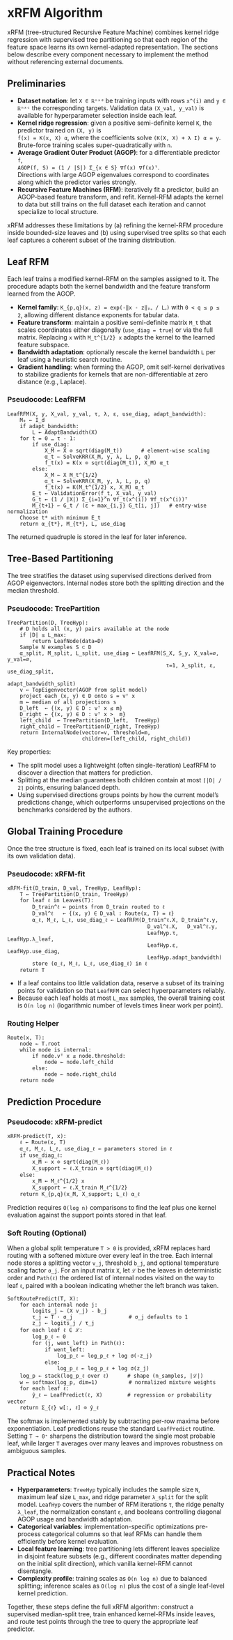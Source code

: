 # xRFM Algorithm

xRFM (tree-structured Recursive Feature Machine) combines kernel ridge regression with supervised tree partitioning so that each region of the feature space learns its own kernel-adapted representation. The sections below describe every component necessary to implement the method without referencing external documents.

## Preliminaries

- **Dataset notation**: let `X ∈ ℝⁿˣᵈ` be training inputs with rows `x^(i)` and `y ∈ ℝⁿˣᶜ` the corresponding targets. Validation data `(X_val, y_val)` is available for hyperparameter selection inside each leaf.
- **Kernel ridge regression**: given a positive semi-definite kernel `K`, the predictor trained on `(X, y)` is  
  `f(x) = K(x, X) α`, where the coefficients solve `(K(X, X) + λ I) α = y`. Brute-force training scales super-quadratically with `n`.
- **Average Gradient Outer Product (AGOP)**: for a differentiable predictor `f`,  
  `AGOP(f, S) = (1 / |S|) Σ_{x ∈ S} ∇f(x) ∇f(x)ᵀ`.  
  Directions with large AGOP eigenvalues correspond to coordinates along which the predictor varies strongly.
- **Recursive Feature Machines (RFM)**: iteratively fit a predictor, build an AGOP-based feature transform, and refit. Kernel-RFM adapts the kernel to data but still trains on the full dataset each iteration and cannot specialize to local structure.

xRFM addresses these limitations by (a) refining the kernel-RFM procedure inside bounded-size leaves and (b) using supervised tree splits so that each leaf captures a coherent subset of the training distribution.

## Leaf RFM

Each leaf trains a modified kernel-RFM on the samples assigned to it. The procedure adapts both the kernel bandwidth and the feature transform learned from the AGOP.

- **Kernel family**: `K_{p,q}(x, z) = exp(-‖x - z‖ₚᵩ / Lᵩ)` with `0 < q ≤ p ≤ 2`, allowing different distance exponents for tabular data.
- **Feature transform**: maintain a positive semi-definite matrix `M_t` that scales coordinates either diagonally (`use_diag = true`) or via the full matrix. Replacing `x` with `M_t^{1/2} x` adapts the kernel to the learned feature subspace.
- **Bandwidth adaptation**: optionally rescale the kernel bandwidth `L` per leaf using a heuristic search routine.
- **Gradient handling**: when forming the AGOP, omit self-kernel derivatives to stabilize gradients for kernels that are non-differentiable at zero distance (e.g., Laplace).

### Pseudocode: LeafRFM

```
LeafRFM(X, y, X_val, y_val, τ, λ, ε, use_diag, adapt_bandwidth):
    M₀ ← I_d
    if adapt_bandwidth:
        L ← AdaptBandwidth(X)
    for t = 0 … τ - 1:
        if use_diag:
            X_M ← X ⊙ sqrt(diag(M_t))      # element-wise scaling
            α_t ← SolveKRR(X_M, y, λ, L, p, q)
            f_t(x) = K(x ⊙ sqrt(diag(M_t)), X_M) α_t
        else:
            X_M ← X M_t^{1/2}
            α_t ← SolveKRR(X_M, y, λ, L, p, q)
            f_t(x) = K(M_t^{1/2} x, X_M) α_t
        E_t ← ValidationError(f_t, X_val, y_val)
        G_t ← (1 / |X|) Σ_{i=1}^n ∇f_t(x^(i)) ∇f_t(x^(i))ᵀ
        M_{t+1} ← G_t / (ε + max_{i,j} G_t[i, j])   # entry-wise normalization
    Choose t* with minimum E_t
    return α_{t*}, M_{t*}, L, use_diag
```

The returned quadruple is stored in the leaf for later inference.

## Tree-Based Partitioning

The tree stratifies the dataset using supervised directions derived from AGOP eigenvectors. Internal nodes store both the splitting direction and the median threshold.

### Pseudocode: TreePartition

```
TreePartition(D, TreeHyp):
    # D holds all (x, y) pairs available at the node
    if |D| ≤ L_max:
        return LeafNode(data=D)
    Sample N examples S ⊂ D
    α_split, M_split, L_split, use_diag ← LeafRFM(S_X, S_y, X_val=∅, y_val=∅,
                                                   τ=1, λ_split, ε, use_diag_split,
                                                   adapt_bandwidth_split)
    v ← TopEigenvector(AGOP from split model)
    project each (x, y) ∈ D onto s = vᵀ x
    m ← median of all projections s
    D_left  ← {(x, y) ∈ D : vᵀ x ≤ m}
    D_right ← {(x, y) ∈ D : vᵀ x >  m}
    left_child  ← TreePartition(D_left,  TreeHyp)
    right_child ← TreePartition(D_right, TreeHyp)
    return InternalNode(vector=v, threshold=m,
                        children=(left_child, right_child))
```

Key properties:

- The split model uses a lightweight (often single-iteration) LeafRFM to discover a direction that matters for prediction.
- Splitting at the median guarantees both children contain at most `⌈|D| / 2⌉` points, ensuring balanced depth.
- Using supervised directions groups points by how the current model’s predictions change, which outperforms unsupervised projections on the benchmarks considered by the authors.

## Global Training Procedure

Once the tree structure is fixed, each leaf is trained on its local subset (with its own validation data).

### Pseudocode: xRFM-fit

```
xRFM-fit(D_train, D_val, TreeHyp, LeafHyp):
    T ← TreePartition(D_train, TreeHyp)
    for leaf ℓ in Leaves(T):
        D_train^ℓ ← points from D_train routed to ℓ
        D_val^ℓ   ← {(x, y) ∈ D_val : Route(x, T) = ℓ}
        α_ℓ, M_ℓ, L_ℓ, use_diag_ℓ ← LeafRFM(D_train^ℓ.X, D_train^ℓ.y,
                                             D_val^ℓ.X,   D_val^ℓ.y,
                                             LeafHyp.τ, LeafHyp.λ_leaf,
                                             LeafHyp.ε, LeafHyp.use_diag,
                                             LeafHyp.adapt_bandwidth)
        store (α_ℓ, M_ℓ, L_ℓ, use_diag_ℓ) in ℓ
    return T
```

- If a leaf contains too little validation data, reserve a subset of its training points for validation so that `LeafRFM` can select hyperparameters reliably.
- Because each leaf holds at most `L_max` samples, the overall training cost is `O(n log n)` (logarithmic number of levels times linear work per point).

### Routing Helper

```
Route(x, T):
    node ← T.root
    while node is internal:
        if node.vᵀ x ≤ node.threshold:
            node ← node.left_child
        else:
            node ← node.right_child
    return node
```

## Prediction Procedure

### Pseudocode: xRFM-predict

```
xRFM-predict(T, x):
    ℓ ← Route(x, T)
    α_ℓ, M_ℓ, L_ℓ, use_diag_ℓ ← parameters stored in ℓ
    if use_diag_ℓ:
        x_M ← x ⊙ sqrt(diag(M_ℓ))
        X_support ← ℓ.X_train ⊙ sqrt(diag(M_ℓ))
    else:
        x_M ← M_ℓ^{1/2} x
        X_support ← ℓ.X_train M_ℓ^{1/2}
    return K_{p,q}(x_M, X_support; L_ℓ) α_ℓ
```

Prediction requires `O(log n)` comparisons to find the leaf plus one kernel evaluation against the support points stored in that leaf.

### Soft Routing (Optional)

When a global split temperature `T > 0` is provided, xRFM replaces hard routing with a softened mixture over every leaf in the tree. Each internal node stores a splitting vector `v_j`, threshold `b_j`, and optional temperature scaling factor `σ_j`. For an input matrix `X`, let `ℒ` be the leaves in deterministic order and `Path(ℓ)` the ordered list of internal nodes visited on the way to leaf `ℓ`, paired with a boolean indicating whether the left branch was taken.

```
SoftRoutePredict(T, X):
    for each internal node j:
        logits_j ← (X v_j) - b_j
        τ_j ← T · σ_j                  # σ_j defaults to 1
        z_j ← logits_j / τ_j
    for each leaf ℓ ∈ ℒ:
        log_p_ℓ ← 0
        for (j, went_left) in Path(ℓ):
            if went_left:
                log_p_ℓ ← log_p_ℓ + log σ(-z_j)
            else:
                log_p_ℓ ← log_p_ℓ + log σ(z_j)
    log_p ← stack(log_p_ℓ over ℓ)      # shape (n_samples, |ℒ|)
    w ← softmax(log_p, dim=1)          # normalized mixture weights
    for each leaf ℓ:
        ŷ_ℓ ← LeafPredict(ℓ, X)        # regression or probability vector
    return Σ_{ℓ} w[:, ℓ] ⊙ ŷ_ℓ
```

The softmax is implemented stably by subtracting per-row maxima before exponentiation. Leaf predictions reuse the standard `LeafPredict` routine. Setting `T → 0⁺` sharpens the distribution toward the single most probable leaf, while larger `T` averages over many leaves and improves robustness on ambiguous samples.

## Practical Notes

- **Hyperparameters**: `TreeHyp` typically includes the sample size `N`, maximum leaf size `L_max`, and ridge parameter `λ_split` for the split model. `LeafHyp` covers the number of RFM iterations `τ`, the ridge penalty `λ_leaf`, the normalization constant `ε`, and booleans controlling diagonal AGOP usage and bandwidth adaptation.
- **Categorical variables**: implementation-specific optimizations pre-process categorical columns so that leaf RFMs can handle them efficiently before kernel evaluation.
- **Local feature learning**: tree partitioning lets different leaves specialize in disjoint feature subsets (e.g., different coordinates matter depending on the initial split direction), which vanilla kernel-RFM cannot disentangle.
- **Complexity profile**: training scales as `O(n log n)` due to balanced splitting; inference scales as `O(log n)` plus the cost of a single leaf-level kernel prediction.

Together, these steps define the full xRFM algorithm: construct a supervised median-split tree, train enhanced kernel-RFMs inside leaves, and route test points through the tree to query the appropriate leaf predictor.
